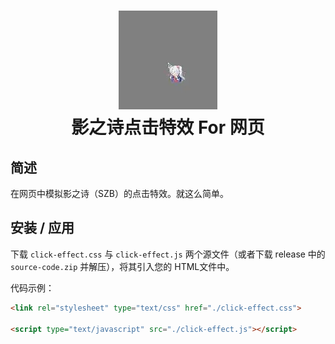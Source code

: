 # <p align="center">![示例](asset/1.webp)<br/>影之诗点击特效 For 网页</span>

## 简述

在网页中模拟影之诗（SZB）的点击特效。就这么简单。

## 安装 / 应用

下载 `click-effect.css` 与 `click-effect.js` 两个源文件（或者下载 release 中的 `source-code.zip` 并解压），将其引入您的 HTML文件中。

代码示例：

```html
<link rel="stylesheet" type="text/css" href="./click-effect.css">

<script type="text/javascript" src="./click-effect.js"></script>
```
